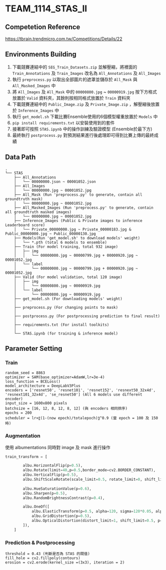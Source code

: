 # TEAM_1114_STAS_II
## Competetion Reference
https://tbrain.trendmicro.com.tw/Competitions/Details/22

## Environments Building
1. 下載競賽連結中的 `SEG_Train_Datasets.zip` 並解壓縮，將裡面的 `Train_Annotations` 及 `Train_Images` 改名為 `All_Annotations` 及 `All_Images`
2. 執行 `preprocess.py` 以取出全部圖片的遮罩並儲存於 `All_Mask` 與 `All_Masked_Images` 中
3. 將 `All_Images` 及 `All_Mask` 中的 `00000800.jpg` ~ `00000919.jpg` 按下方格式放置於 `Valid` 資料夾，其餘則按相同格式放置於 `Train` 資料夾
4. 下載競賽連結中的 `Public_Image.zip` 及 `Private_Image.zip` ，解壓縮後放置於 `Inference_Images` 中
5. 執行 `get_model.sh` 下載比賽Ensemble使用的6個模型權重放置於 `Models` 中
6. `pip install requirements.txt` 以安裝使用到的套件
7. 接著即可按照 `STAS.ipynb` 中的操作訓練及驗證模型 (Ensemble於最下方)
8. 最終執行 `postprocess.py` 對預測結果進行後處理即可得到比賽上傳的最終成績

## Data Path
```
.
└── STAS
    ├── All_Annotations
    │   └── 00000000.json ~ 00001052.json
    ├── All_Images
    │   └── 00000000.jpg ~ 00001052.jpg
    ├── All_Mask (Run 'preprocess.py' to generate, contain all groundtruth mask)
    │   └── 00000000.jpg ~ 00001052.jpg
    ├── All_Masked_Images (Run 'preprocess.py' to generate, contain all groundtruth masked images)
    │   └── 00000000.jpg ~ 00001052.jpg
    ├── Inference_Images (Public & Private images to inference Leaderboard score)
    │   └── Private_00000000.jpg ~ Private_00000183.jpg & Public_00000000.jpg ~ Public_00000130.jpg
    ├── Models(Run 'get_model.sh' to download models' weight)
    │   └── *.pth (total 6 models to ensemble)
    ├── Train (For model training, total 932 image)
    │   ├── img
    │   │   └── 00000000.jpg ~ 00000799.jpg + 00000920.jpg ~ 00001052.jpg
    │   └── label
    │       └── 00000000.jpg ~ 00000799.jpg + 00000920.jpg ~ 00001052.jpg
    ├── Valid (For model validation, total 120 image)
    │   ├── img
    │   │   └── 00000800.jpg ~ 00000919.jpg
    │   └── label
    │       └── 00000800.jpg ~ 00000919.jpg
    ├── get_model.sh (For downloading models' weight)
    │   
    ├── preprocess.py (For changing points to mask)
    │
    ├── postprocess.py (For postprocessing prediction to final result)
    │
    ├── requirements.txt (For install toolkits)
    │
    └── STAS.ipynb (for training & inference model)
```
## Parameter Setting
### Train
```
random_seed = 8863
optimizer = SAM(base_optimizer=AdamW,lr=3e-4)
loss_function = BCELoss()
model_architecture = DeepLabV3Plus
encoders = ['resnet50', 'resnet101', 'resnet152', 'resnext50_32x4d', 'resnext101_32x4d', 'se_resnet50'] (All 6 models use different encoder)
input_size = 1600x800 pixels
batchsize = [16, 12, 8, 12, 8, 12] (與 encoders 相同排序)
epochs = 200
scheduler = lr×〖(1-(now epoch)/totalepoch)〗^0.9 (當 epoch = 100 及 150 時)
```
### Augmentation
使用 albumentations 同時對 image 及 mask 進行操作
``` python
train_transform = [

        albu.HorizontalFlip(p=0.5),
        albu.Rotate(limit=40,p=0.5,border_mode=cv2.BORDER_CONSTANT),
        albu.VerticalFlip(p=0.5),
        albu.ShiftScaleRotate(scale_limit=0.5, rotate_limit=0, shift_limit=0.1, p=0.5, border_mode=0),
        
        albu.HueSaturationValue(p=0.6),
        albu.Sharpen(p=0.5),
        albu.RandomBrightnessContrast(p=0.4),

        albu.OneOf([
            albu.ElasticTransform(p=0.5, alpha=120, sigma=120*0.05, alpha_affine=120*0.03),
            albu.GridDistortion(p=0.5),
            albu.OpticalDistortion(distort_limit=1, shift_limit=0.5, p=1)
        ]),
    ]
```
### Prediction & Postprocessing
```
threshold = 0.43 (判斷是否為 STAS 的閥值)
fill_hole = cv2.fillpoly(contours)
erosion = cv2.erode(kernel_size =(3x3), iteration = 2)
```
